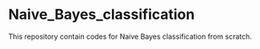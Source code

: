 # Naive_Bayes_classification
This repository contain codes for Naive Bayes classification from scratch.

